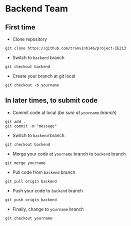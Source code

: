 # Backend Team

## First time

- Clone repository

```
git clone https://github.com/tranvinh146/project-IE213
```

- Switch to `backend` branch

```
git checkout backend
```

- Create your branch at git local

```
git checkout -b yourname
```

## In later times, to submit code

- Commit code at local _(be sure at `yourname` branch)_

```
git add .
git commit -m "message"
```

- Switch to `backend` branch

```
git checkout backend
```

- Merge your code at `yourname` branch to `backend` branch

```
git merge yourname
```

- Pull code from `backend` branch

```
git pull origin backend
```

- Push your code to `backend` branch

```
git push origin backend
```

- Finally, change to `yourname` branch

```
git checkout yourname
```
